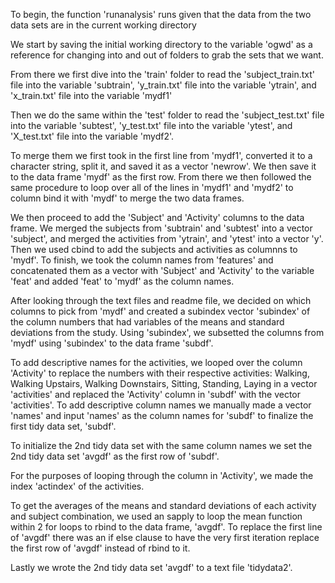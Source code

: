 To begin, the function 'runanalysis' runs given that the data from the two data sets are in the current working directory

We start by saving the initial working directory to the variable 'ogwd' as a reference for changing into and out of folders
to grab the sets that we want.

From there we first dive into the 'train' folder to read the 'subject_train.txt' file into the variable
'subtrain', 'y_train.txt' file into the variable 'ytrain', and 'x_train.txt' file into the variable 'mydf1'

Then we do the same within the 'test' folder to read the 'subject_test.txt' file into the variable 'subtest',
'y_test.txt' file into the variable 'ytest', and 'X_test.txt' file into the variable 'mydf2'.

To merge them we first took in the first line from 'mydf1', converted it to a character string, split it, and saved it 
as a vector 'newrow'. We then save it to the data frame 'mydf' as the first row. From there we then followed the same procedure
to loop over all of the lines in 'mydf1' and 'mydf2' to column bind it with 'mydf' to merge the two data frames.

We then proceed to add the 'Subject' and 'Activity' columns to the data frame. We merged the subjects from 'subtrain' and 
'subtest' into a vector 'subject', and merged the activities from 'ytrain', and 'ytest' into a vector 'y'. Then we used cbind
to add the subjects and activities as columnns to 'mydf'. To finish, we took the column names from 'features' and concatenated
them as a vector with 'Subject' and 'Activity' to the variable 'feat' and added 'feat' to 'mydf' as the column names.

After looking through the text files and readme file, we decided on which columns to pick from 'mydf' and created a subindex 
vector 'subindex' of the column numbers that had variables of the means and standard deviations from the study. Using 'subindex',
we subsetted the columns from 'mydf' using 'subindex' to the data frame 'subdf'.

To add descriptive names for the activities, we looped over the column 'Activity' to replace the numbers with their respective
activities: Walking, Walking Upstairs, Walking Downstairs, Sitting, Standing, Laying in a vector 'activities' and replaced the
'Activity' column in 'subdf' with the vector 'activities'. To add descriptive column names we manually made a vector 'names' and
input 'names' as the column names for 'subdf' to finalize the first tidy data set, 'subdf'.

To initialize the 2nd tidy data set with the same column names we set the 2nd tidy data set 'avgdf' as the first row of
'subdf'.

For the purposes of looping through the column in 'Activity', we made the index 'actindex' of the activities.

To get the averages of the means and standard deviations of each activity and subject combination, we used an sapply
to loop the mean function within 2 for loops to rbind to the data frame, 'avgdf'. To replace the first line of 'avgdf'
there was an if else clause to have the very first iteration replace the first row of 'avgdf' instead of rbind to it.

Lastly we wrote the 2nd tidy data set 'avgdf' to a text file 'tidydata2'.







